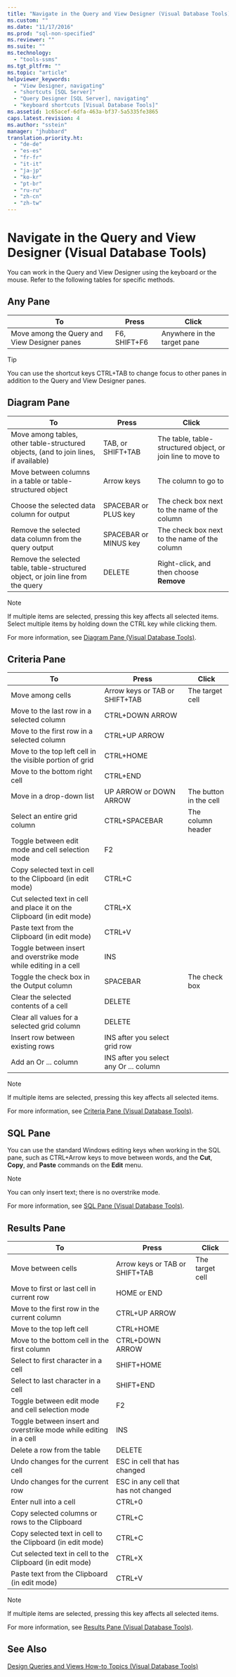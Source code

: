 ```yaml
---
title: "Navigate in the Query and View Designer (Visual Database Tools) | Microsoft Docs"
ms.custom: ""
ms.date: "11/17/2016"
ms.prod: "sql-non-specified"
ms.reviewer: ""
ms.suite: ""
ms.technology: 
  - "tools-ssms"
ms.tgt_pltfrm: ""
ms.topic: "article"
helpviewer_keywords: 
  - "View Designer, navigating"
  - "shortcuts [SQL Server]"
  - "Query Designer [SQL Server], navigating"
  - "keyboard shortcuts [Visual Database Tools]"
ms.assetid: 1c65acef-6dfa-463a-bf37-5a5335fe3865
caps.latest.revision: 4
ms.author: "sstein"
manager: "jhubbard"
translation.priority.ht: 
  - "de-de"
  - "es-es"
  - "fr-fr"
  - "it-it"
  - "ja-jp"
  - "ko-kr"
  - "pt-br"
  - "ru-ru"
  - "zh-cn"
  - "zh-tw"
---
```

# Navigate in the Query and View Designer (Visual Database Tools)
You can work in the Query and View Designer using the keyboard or the mouse. Refer to the following tables for specific methods.  
  
## Any Pane  
  
|**To**|**Press**|**Click**|  
|----------|-------------|-------------|  
|Move among the Query and View Designer panes|F6, SHIFT+F6|Anywhere in the target pane|  
  
> [!TIP]  
> You can use the shortcut keys CTRL+TAB to change focus to other panes in addition to the Query and View Designer panes.  
  
## Diagram Pane  
  
|**To**|**Press**|**Click**|  
|----------|-------------|-------------|  
|Move among tables, other table-structured objects, (and to join lines, if available)|TAB, or SHIFT+TAB|The table, table-structured object, or join line to move to|  
|Move between columns in a table or table-structured object|Arrow keys|The column to go to|  
|Choose the selected data column for output|SPACEBAR or PLUS key|The check box next to the name of the column|  
|Remove the selected data column from the query output|SPACEBAR or MINUS key|The check box next to the name of the column|  
|Remove the selected table, table-structured object, or join line from the query|DELETE|Right-click, and then choose **Remove**|  
  
> [!NOTE]  
> If multiple items are selected, pressing this key affects all selected items. Select multiple items by holding down the CTRL key while clicking them.  
  
For more information, see [Diagram Pane &#40;Visual Database Tools&#41;](../ssms/diagram-pane--visual-database-tools-.md).  
  
## Criteria Pane  
  
|To|Press|Click|  
|------|---------|---------|  
|Move among cells|Arrow keys or TAB or SHIFT+TAB|The target cell|  
|Move to the last row in a selected column|CTRL+DOWN ARROW||  
|Move to the first row in a selected column|CTRL+UP ARROW||  
|Move to the top left cell in the visible portion of grid|CTRL+HOME||  
|Move to the bottom right cell|CTRL+END||  
|Move in a drop-down list|UP ARROW or DOWN ARROW|The button in the cell|  
|Select an entire grid column|CTRL+SPACEBAR|The column header|  
|Toggle between edit mode and cell selection mode|F2||  
|Copy selected text in cell to the Clipboard (in edit mode)|CTRL+C||  
|Cut selected text in cell and place it on the Clipboard (in edit mode)|CTRL+X||  
|Paste text from the Clipboard (in edit mode)|CTRL+V||  
|Toggle between insert and overstrike mode while editing in a cell|INS||  
|Toggle the check box in the Output column|SPACEBAR|The check box|  
|Clear the selected contents of a cell|DELETE||  
|Clear all values for a selected grid column|DELETE||  
|Insert row between existing rows|INS after you select grid row||  
|Add an Or ... column|INS after you select any Or ... column||  
  
> [!NOTE]  
> If multiple items are selected, pressing this key affects all selected items.  
  
For more information, see [Criteria Pane &#40;Visual Database Tools&#41;](../ssms/criteria-pane--visual-database-tools-.md).  
  
## SQL Pane  
You can use the standard Windows editing keys when working in the SQL pane, such as CTRL+Arrow keys to move between words, and the **Cut**, **Copy**, and **Paste** commands on the **Edit** menu.  
  
> [!NOTE]  
> You can only insert text; there is no overstrike mode.  
  
For more information, see [SQL Pane &#40;Visual Database Tools&#41;](../ssms/sql-pane--visual-database-tools-.md).  
  
## Results Pane  
  
|**To**|**Press**|**Click**|  
|----------|-------------|-------------|  
|Move between cells|Arrow keys or TAB or SHIFT+TAB|The target cell|  
|Move to first or last cell in current row|HOME or END||  
|Move to the first row in the current column|CTRL+UP ARROW||  
|Move to the top left cell|CTRL+HOME||  
|Move to the bottom cell in the first column|CTRL+DOWN ARROW||  
|Select to first character in a cell|SHIFT+HOME||  
|Select to last character in a cell|SHIFT+END||  
|Toggle between edit mode and cell selection mode|F2||  
|Toggle between insert and overstrike mode while editing in a cell|INS||  
|Delete a row from the table|DELETE||  
|Undo changes for the current cell|ESC in cell that has changed||  
|Undo changes for the current row|ESC in any cell that has not changed||  
|Enter null into a cell|CTRL+0||  
|Copy selected columns or rows to the Clipboard|CTRL+C||  
|Copy selected text in cell to the Clipboard (in edit mode)|CTRL+C||  
|Cut selected text in cell to the Clipboard (in edit mode)|CTRL+X||  
|Paste text from the Clipboard (in edit mode)|CTRL+V||  
  
> [!NOTE]  
> If multiple items are selected, pressing this key affects all selected items.  
  
For more information, see [Results Pane &#40;Visual Database Tools&#41;](../ssms/results-pane--visual-database-tools-.md).  
  
## See Also  
[Design Queries and Views How-to Topics &#40;Visual Database Tools&#41;](../ssms/design-queries-and-views-how-to-topics--visual-database-tools-.md)  
  
